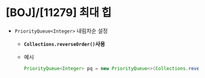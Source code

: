 # [BOJ]/[11279] 최대 힙

* `PriorityQueue<Integer>` 내림차순 설정

  * **`Collections.reverseOrder()`사용**

  * 예시

    ```java
    PriorityQueue<Integer> pq = new PriorityQueue<>(Collections.reversOrder());
    ```

    